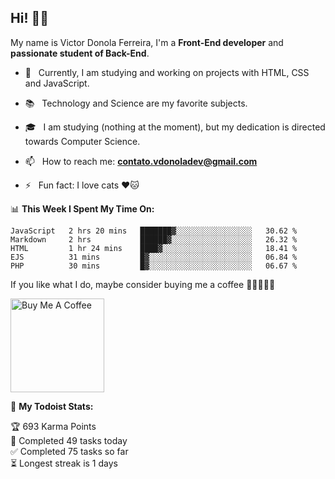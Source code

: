<h2 align="left">Hi! 👋🏻</h2>  

<p align="left">
	My name is Victor Donola Ferreira, I'm a <strong>Front-End developer</strong> and <strong>passionate student of Back-End</strong>.
</p>

- 🔭 &nbsp; Currently, I am studying and working on projects with HTML, CSS and JavaScript.

- :books: &nbsp; Technology and Science are my favorite subjects.

- 🎓 &nbsp; I am studying (nothing at the moment), but my dedication is directed towards Computer Science.

- 📫 &nbsp; How to reach me: **contato.vdonoladev@gmail.com**

- ⚡️ &nbsp; Fun fact: I love cats ❤️🐱

📊 **This Week I Spent My Time On:**
<!--START_SECTION:waka-->
```text
JavaScript   2 hrs 20 mins   ███████▓░░░░░░░░░░░░░░░░░   30.62 % 
Markdown     2 hrs           ██████▓░░░░░░░░░░░░░░░░░░   26.32 % 
HTML         1 hr 24 mins    ████▓░░░░░░░░░░░░░░░░░░░░   18.41 % 
EJS          31 mins         █▓░░░░░░░░░░░░░░░░░░░░░░░   06.84 % 
PHP          30 mins         █▓░░░░░░░░░░░░░░░░░░░░░░░   06.67 % 
```
<!--END_SECTION:waka-->

If you like what I do, maybe consider buying me a coffee 🥺👉🏻👈🏻

<a href="https://www.buymeacoffee.com/xuxuti" target="_blank"><img src="https://cdn.buymeacoffee.com/buttons/v2/default-red.png" alt="Buy Me A Coffee" width="150" ></a>

🚧 **My Todoist Stats:**
<!-- TODO-IST:START -->
🏆  693 Karma Points           
🌸  Completed 49 tasks today           
✅  Completed 75 tasks so far           
⏳  Longest streak is 1 days
<!-- TODO-IST:END -->
